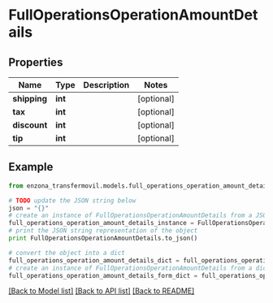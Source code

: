 # FullOperationsOperationAmountDetails


## Properties
Name | Type | Description | Notes
------------ | ------------- | ------------- | -------------
**shipping** | **int** |  | [optional] 
**tax** | **int** |  | [optional] 
**discount** | **int** |  | [optional] 
**tip** | **int** |  | [optional] 

## Example

```python
from enzona_transfermovil.models.full_operations_operation_amount_details import FullOperationsOperationAmountDetails

# TODO update the JSON string below
json = "{}"
# create an instance of FullOperationsOperationAmountDetails from a JSON string
full_operations_operation_amount_details_instance = FullOperationsOperationAmountDetails.from_json(json)
# print the JSON string representation of the object
print FullOperationsOperationAmountDetails.to_json()

# convert the object into a dict
full_operations_operation_amount_details_dict = full_operations_operation_amount_details_instance.to_dict()
# create an instance of FullOperationsOperationAmountDetails from a dict
full_operations_operation_amount_details_form_dict = full_operations_operation_amount_details.from_dict(full_operations_operation_amount_details_dict)
```
[[Back to Model list]](../README.md#documentation-for-models) [[Back to API list]](../README.md#documentation-for-api-endpoints) [[Back to README]](../README.md)


